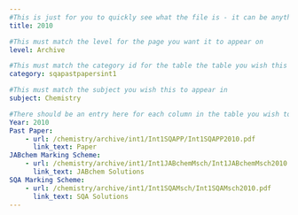 ```yaml
---
#This is just for you to quickly see what the file is - it can be anything you want
title: 2010

#This must match the level for the page you want it to appear on
level: Archive

#This must match the category id for the table the table you wish this to appear in
category: sqapastpapersint1

#This must match the subject you wish this to appear in
subject: Chemistry

#There should be an entry here for each column in the table you wish to populate:
Year: 2010
Past Paper:
    - url: /chemistry/archive/int1/Int1SQAPP/Int1SQAPP2010.pdf
      link_text: Paper
JABchem Marking Scheme:
    - url: /chemistry/archive/int1/Int1JABchemMsch/Int1JABchemMsch2010.pdf
      link_text: JABchem Solutions
SQA Marking Scheme:
    - url: /chemistry/archive/int1/Int1SQAMsch/Int1SQAMsch2010.pdf
      link_text: SQA Solutions
---
```


